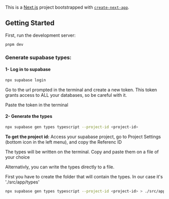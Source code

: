 This is a [Next.js](https://nextjs.org/) project bootstrapped with [`create-next-app`](https://github.com/vercel/next.js/tree/canary/packages/create-next-app).

## Getting Started

First, run the development server:

```bash
pnpm dev
```

### Generate supabase types:
#### 1- Log in to supabase
```bash
npx supabase login
```

Go to the url prompted in the terminal and create a new token. This token grants access to ALL your databases, so be careful with it.

Paste the token in the terminal


#### 2- Generate the types
```bash
npx supabase gen types typescript --project-id <project-id>
```

<p><strong>To get the project id:</strong>
Access your supabase project, go to Project Settings (bottom icon in the left menu), and copy the Referenc ID</p>

The types will be written on the terminal. Copy and paste them on a file of your choice

Alternativly, you can write the types directly to a file.

First you have to create the folder that will contain the types. In our case it's './src/app/types'

```bash
npx supabase gen types typescript --project-id <project-id> > ./src/app/types/datasbase.ts
```
